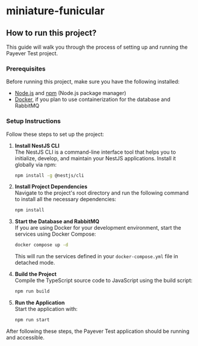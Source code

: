 # miniature-funicular

## How to run this project?

This guide will walk you through the process of setting up and running the Payever Test project.

### Prerequisites

Before running this project, make sure you have the following installed:

- [Node.js](https://nodejs.org/) and [npm](https://www.npmjs.com/) (Node.js package manager)
- [Docker](https://www.docker.com/), if you plan to use containerization for the database and RabbitMQ

### Setup Instructions

Follow these steps to set up the project:

1. **Install NestJS CLI**  
   The NestJS CLI is a command-line interface tool that helps you to initialize, develop, and maintain your NestJS applications. Install it globally via npm:
   ```sh
   npm install -g @nestjs/cli
   ```

2. **Install Project Dependencies**  
   Navigate to the project's root directory and run the following command to install all the necessary dependencies:
   ```sh
   npm install
   ```

3. **Start the Database and RabbitMQ**  
   If you are using Docker for your development environment, start the services using Docker Compose:
   ```sh
   docker compose up -d
   ```
   This will run the services defined in your `docker-compose.yml` file in detached mode.

4. **Build the Project**  
   Compile the TypeScript source code to JavaScript using the build script:
   ```sh
   npm run build
   ```

5. **Run the Application**  
   Start the application with:
   ```sh
   npm run start
   ```

After following these steps, the Payever Test application should be running and accessible.
